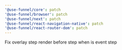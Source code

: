 ```yaml
---
'@use-funnel/core': patch
'@use-funnel/browser': patch
'@use-funnel/next': patch
'@use-funnel/react-navigation-native': patch
'@use-funnel/react-router-dom': patch
---
```


Fix overlay step render before step when is event step
